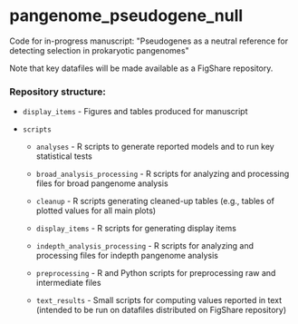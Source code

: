 # pangenome_pseudogene_null

Code for in-progress manuscript: "Pseudogenes as a neutral reference for detecting selection in prokaryotic pangenomes"

Note that key datafiles will be made available as a FigShare repository.


### Repository structure:

* `display_items` - Figures and tables produced for manuscript

* `scripts`

	* `analyses` - R scripts to generate reported models and to run key statistical tests

    * `broad_analysis_processing` - R scripts for analyzing and processing files for broad pangenome analysis

	* `cleanup` - R scripts generating cleaned-up tables (e.g., tables of plotted values for all main plots)

	* `display_items` - R scripts for generating display items

	* `indepth_analysis_processing` - R scripts for analyzing and processing files for indepth pangenome analysis

	* `preprocessing` - R and Python scripts for preprocessing raw and intermediate files

	* `text_results` - Small scripts for computing values reported in text (intended to be run on datafiles distributed on FigShare repository)
